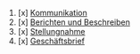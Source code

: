 1. [x]  [Kommunikation](Kommunikation.md)
2. [x] [Berichten und Beschreiben](Berichten_und_Beschreiben.md)
3. [x] [Stellungnahme](Stellungnahme.md)
4. [x] [Geschäftsbrief](Geschäftsbrief.md)